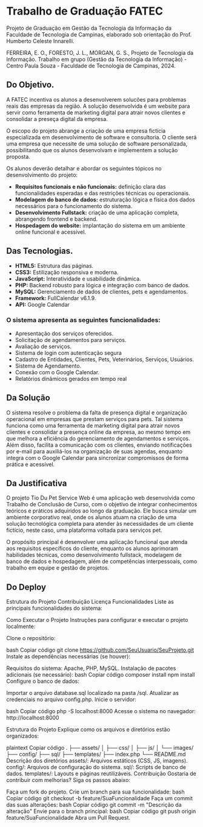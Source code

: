 # Trabalho de Graduação FATEC

Projeto de Graduação em Gestão da Tecnologia da Informação da Faculdade de Tecnologia de Campinas, 
elaborado sob orientação do Prof. Humberto Celeste Innarelli.

FERREIRA, E. O., FORESTO, J. L., MORGAN, G. S., Projeto de Tecnologia da Informação. Trabalho em grupo 
(Gestão da Tecnologia da Informação) - Centro Paula Souza - Faculdade de Tecnologia de Campinas, 2024.

## Do Objetivo.

A FATEC incentiva os alunos a desenvolverem solucões para problemas reais das empresas da região.
 A solução desenvolvida é um website para servir como  ferramenta de marketing digital para atrair 
 novos clientes e consolidar a preseça digital da empresa.
<p>
O escopo do projeto abrange a criação de uma empresa fictícia especializada em desenvolvimento de software e consultoria. 
O cliente será uma empresa que necessite de uma solução de software personalizada, possibilitando que os alunos desenvolvam e implementem a solução proposta.
<p>
Os alunos deverão detalhar e abordar os seguintes tópicos no desenvolvimento do projeto:

- <b>Requisitos funcionais e não funcionais:</b> definição clara das funcionalidades esperadas e das restrições técnicas ou operacionais.
- <b>Modelagem do banco de dados:</b> estruturação lógica e física dos dados necessários para o funcionamento do sistema.
- <b>Desenvolvimento Fullstack:</b> criação de uma aplicação completa, abrangendo frontend e backend.
- <b>Hospedagem do website:</b> implantação do sistema em um ambiente online funcional e acessível.

## Das Tecnologias.
- <b>HTML5:</b> Estrutura das páginas.
- <b>CSS3:</b> Estilização responsiva e moderna.
- <b>JavaScript:</b> Interatividade e usabilidade dinâmica.
- <b>PHP:</b> Backend robusto para lógica e integração com banco de dados.
- <b>MySQL:</b> Gerenciamento de dados de clientes, pets e agendamentos.
- <b>Framework:</b> FullCalendar v6.1.9.
- <b>API:</b> Google Calendar

### O sistema apresenta as seguintes funcionalidades:
- Apresentação dos serviços oferecidos.
- Solicitação de agendamentos para serviços.
- Avaliação de serviços.
- Sistema de login com autenticação segura
- Cadastro de Entidades, Clientes, Pets, Veterinários, Serviços, Usuários.
- Sistema de Agendamento.
- Conexão com o Google Calendar.
- Relatórios dinâmicos gerados em tempo real

## Da Solução
O sistema resolve o problema da falta de presença digital e organização operacional em empresas que prestam serviços para pets. 
Tal sistema funciona como uma ferramenta de marketing digital para atrair novos clientes e consolidar a presença online da empresa, 
ao mesmo tempo em que melhora a eficiência do gerenciamento de agendamentos e serviços. 
Além disso, facilita a comunicação com os clientes, enviando notificações por e-mail para auxiliá-los na organização de suas agendas, 
enquanto integra com o Google Calendar para sincronizar compromissos de forma prática e acessível.

## Da Justificativa
O projeto Tio Du Pet Service Web é uma aplicação web desenvolvida como Trabalho de Conclusão de Curso,
 com o objetivo de integrar conhecimentos teóricos e práticos adquiridos ao longo da graduação. 
 Ele busca simular um ambiente corporativo real, onde os alunos atuam na criação de uma solução tecnológica 
 completa para atender às necessidades de um cliente fictício, neste caso, uma plataforma voltada para serviços pet.

O propósito principal é desenvolver uma aplicação funcional que atenda aos requisitos específicos do cliente, 
enquanto os alunos aprimoram habilidades técnicas, como desenvolvimento fullstack, modelagem de banco de dados e hospedagem, 
além de competências interpessoais, como trabalho em equipe e gestão de projetos. 


## Do Deploy


Estrutura do Projeto
Contribuição
Licença
Funcionalidades
Liste as principais funcionalidades do sistema:


Como Executar o Projeto
Instruções para configurar e executar o projeto localmente:

Clone o repositório:

bash
Copiar código
git clone https://github.com/SeuUsuario/SeuProjeto.git
Instale as dependências necessárias (se houver):

Requisitos do sistema: Apache, PHP, MySQL.
Instalação de pacotes adicionais (se necessário):
bash
Copiar código
composer install
npm install
Configure o banco de dados:

Importar o arquivo database.sql localizado na pasta /sql.
Atualizar as credenciais no arquivo config.php.
Inicie o servidor:

bash
Copiar código
php -S localhost:8000
Acesse o sistema no navegador:
http://localhost:8000

Estrutura do Projeto
Explique como os arquivos e diretórios estão organizados:

plaintext
Copiar código
.
├── assets/
│   ├── css/
│   ├── js/
│   └── images/
├── config/
├── sql/
├── templates/
├── index.php
└── README.md
Descrição dos diretórios
assets/: Arquivos estáticos (CSS, JS, imagens).
config/: Arquivos de configuração do sistema.
sql/: Scripts de banco de dados.
templates/: Layouts e páginas reutilizáveis.
Contribuição
Gostaria de contribuir com melhorias? Siga os passos abaixo:

Faça um fork do projeto.
Crie um branch para sua funcionalidade:
bash
Copiar código
git checkout -b feature/SuaFuncionalidade
Faça um commit das suas alterações:
bash
Copiar código
git commit -m "Descrição da alteração"
Envie para o branch principal:
bash
Copiar código
git push origin feature/SuaFuncionalidade
Abra um Pull Request.
